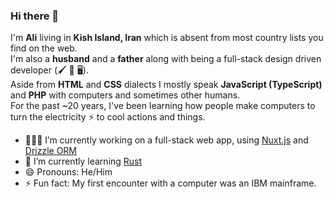 ### Hi there 👋

I'm **Ali** living in **Kish Island, Iran** which is absent from most country lists you find on the web. <br>
I'm also a **husband** and a **father** along with being a full-stack design driven developer (🖌 🚙 🖥). <br>
Aside from **HTML** and **CSS** dialects I mostly speak **JavaScript (TypeScript)** and **PHP** with computers and sometimes other humans. <br>
For the past ~20 years, I've been learning how people make computers to turn the electricity ⚡️ to cool actions and things.

- 👨🏻‍💻 I’m currently working on a full-stack web app, using [Nuxt.js](https://github.com/nuxt/nuxt.js) and [Drizzle ORM](https://github.com/drizzle-team/drizzle-orm)
- 🌱 I’m currently learning [Rust](https://github.com/rust-lang) 
- 😄 Pronouns: He/Him
- ⚡ Fun fact: My first encounter with a computer was an IBM mainframe.

<!--
**sherlockmac/sherlockmac** is a ✨ _special_ ✨ repository because its `README.md` (this file) appears on your GitHub profile.

Here are some ideas to get you started:

- 🔭 I’m currently working on ...
- 🌱 I’m currently learning ...
- 👯 I’m looking to collaborate on ...
- 🤔 I’m looking for help with ...
- 💬 Ask me about ...
- 📫 How to reach me: ...
- 😄 Pronouns: ...
- ⚡ Fun fact: ...
-->
